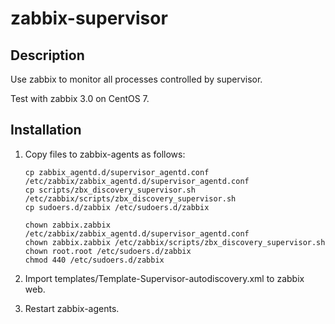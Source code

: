 # zabbix-supervisor

## Description

Use zabbix to monitor all processes controlled by supervisor.

Test with zabbix 3.0 on CentOS 7.

## Installation

1. Copy files to zabbix-agents as follows:

   ```
   cp zabbix_agentd.d/supervisor_agentd.conf /etc/zabbix/zabbix_agentd.d/supervisor_agentd.conf
   cp scripts/zbx_discovery_supervisor.sh /etc/zabbix/scripts/zbx_discovery_supervisor.sh
   cp sudoers.d/zabbix /etc/sudoers.d/zabbix

   chown zabbix.zabbix /etc/zabbix/zabbix_agentd.d/supervisor_agentd.conf
   chown zabbix.zabbix /etc/zabbix/scripts/zbx_discovery_supervisor.sh
   chown root.root /etc/sudoers.d/zabbix
   chmod 440 /etc/sudoers.d/zabbix
   ```

2. Import templates/Template-Supervisor-autodiscovery.xml to zabbix web.

3. Restart zabbix-agents.

